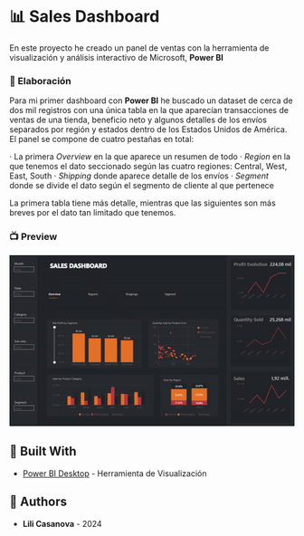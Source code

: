 # :bar_chart: Sales Dashboard

En este proyecto he creado un panel de ventas con la herramienta de visualización y análisis interactivo de Microsoft, **Power BI**

### :construction_worker: Elaboración

Para mi primer dashboard con **Power BI** he buscado un dataset de cerca de dos mil registros con una única tabla en la que aparecían transacciones de ventas de una tienda, beneficio neto y algunos detalles de los envíos separados por región y estados dentro de los Estados Unidos de América. 
El panel se compone de cuatro pestañas en total: 

  · La primera *Overview* en la que aparece un resumen de todo
  · *Region* en la que tenemos el dato seccionado según las cuatro regiones: Central, West, East, South
  · *Shipping* donde aparece detalle de los envíos
  · *Segment* donde se divide el dato según el segmento de cliente al que pertenece

La primera tabla tiene más detalle, mientras que las siguientes son más breves por el dato tan limitado que tenemos. 

### :tv: Preview
![preview](sales-dash.gif)

## :wrench: Built With

* [Power BI Desktop](https://powerbi.microsoft.com/es-es/desktop/) - Herramienta de Visualización

## :star2: Authors

* **Lili Casanova** - 2024

